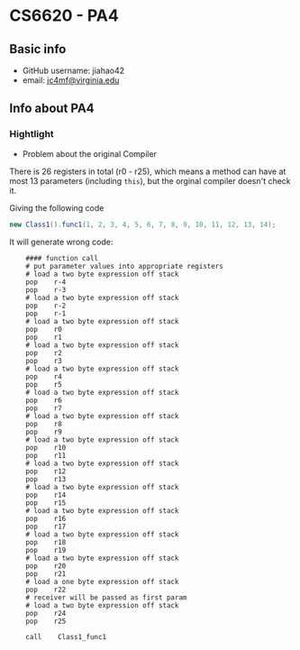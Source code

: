 # CS6620 - PA4

## Basic info 

* GitHub username: jiahao42
* email: jc4mf@virginia.edu

## Info about PA4


### Hightlight

* Problem about the original Compiler

There is 26 registers in total (r0 - r25), which means a method can have at most 13 parameters (including `this`), but the orginal compiler doesn't check it. 

Giving the following code

```Java
new Class1().func1(1, 2, 3, 4, 5, 6, 7, 8, 9, 10, 11, 12, 13, 14);
```

It will generate wrong code:

```assembly
    #### function call
    # put parameter values into appropriate registers
    # load a two byte expression off stack
    pop    r-4
    pop    r-3
    # load a two byte expression off stack
    pop    r-2
    pop    r-1
    # load a two byte expression off stack
    pop    r0
    pop    r1
    # load a two byte expression off stack
    pop    r2
    pop    r3
    # load a two byte expression off stack
    pop    r4
    pop    r5
    # load a two byte expression off stack
    pop    r6
    pop    r7
    # load a two byte expression off stack
    pop    r8
    pop    r9
    # load a two byte expression off stack
    pop    r10
    pop    r11
    # load a two byte expression off stack
    pop    r12
    pop    r13
    # load a two byte expression off stack
    pop    r14
    pop    r15
    # load a two byte expression off stack
    pop    r16
    pop    r17
    # load a two byte expression off stack
    pop    r18
    pop    r19
    # load a two byte expression off stack
    pop    r20
    pop    r21
    # load a one byte expression off stack
    pop    r22
    # receiver will be passed as first param
    # load a two byte expression off stack
    pop    r24
    pop    r25

    call    Class1_func1
```